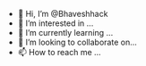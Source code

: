 - 👋 Hi, I’m @Bhaveshhack
- 👀 I’m interested in ...
- 🌱 I’m currently learning ...
- 💞️ I’m looking to collaborate on... 
- 📫 How to reach me ...

<!---
Bhaveshhack/Bhaveshhack is a ✨ special ✨ repository because its `README.md` (this file) appears on your GitHub profile.
You can click the Preview link to take a look at your changes.
--->
